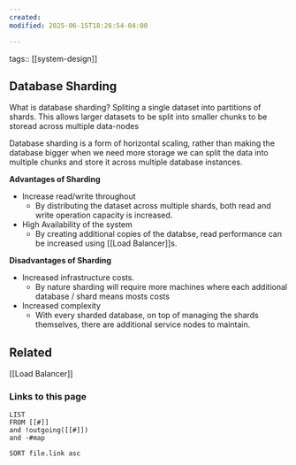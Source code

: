 ```yaml
---
created:
modified: 2025-06-15T18:26:54-04:00

---
```

tags:: [[system-design]]

## Database Sharding

What is database sharding?
Spliting a single dataset into partitions of shards. This allows larger datasets to be split into smaller chunks to be storead across multiple data-nodes

Database sharding is a form of horizontal scaling, rather than making the database bigger when we need more storage we can split the data into multiple chunks and store it across multiple database instances.

**Advantages of Sharding**
- Increase read/write throughout
  - By distributing the dataset across multiple shards, both read and write operation capacity is increased.
- High Availability of the system
  - By creating additional copies of the databse, read performance can be increased using [[Load Balancer]]s.

**Disadvantages of Sharding**
- Increased infrastructure costs.
  - By nature sharding will require more machines where each additional database / shard means mosts costs
- Increased complexity
  - With every sharded database, on top of managing the shards themselves, there are additional service nodes to maintain.


## Related

[[Load Balancer]]
### Links to this page
```dataview
LIST
FROM [[#]]
and !outgoing([[#]])
and -#map

SORT file.link asc
```
